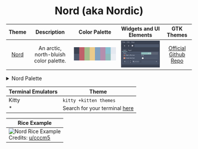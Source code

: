 <h1 align="center">Nord (aka Nordic)</h1>

| Theme | Description | Color Palette | Widgets and UI Elements | GTK Themes |
| :---: | :---: | :---: | :---: | :---: |
| [Nord](https://www.nordtheme.com/) | An arctic, north-bluish color palette. | ![Nord Palette](./nord_palette.png) | ![Nord Widgets and UI Elements](./nord.png) | [Official Github Repo](https://github.com/EliverLara/Nordic) |

<details>
<summary>Nord Palette</summary>

| Code | Colour             | Hex       | Code | Colour             | Hex       |
|------|--------------------|-----------|------|--------------------|-----------|
| 1    | Background         | `#3B4252` | 9    | Background-bright  | `#3D484D` |
| 2    | Red                | `#BF616A` |	10	 | -									|						|
| 3    | Green              | `#A3BE8C` | 11   | -									|						|
| 4    | Yellow             | `#EBCB8B` | 12   | -									|						|
| 5	   | Blue	              | `#81A1C1` | 13   | -									|						|
| 6    | Purple             | `#B48EAD` | 14   | -									|						|
| 7    | Cyan               | `#88C0D0` | 15   | Cyan-Bright				|	`#8FBCBB`	|
| 8    | Foreground         | `#E5E9F0` | 16	 | Foreground-Bright  | `#ECEFF4` |

</details> 

| Terminal Emulators | Theme	|
|--------------------|--------|
| Kitty              | `kitty +kitten themes`                                                           |
| *				           | Search for your terminal [here](https://www.nordtheme.com/ports)        					|

| Rice Example |
| --- |
|![Nord Rice Example](https://i.imgur.com/ueybCmv.png) <!-- Image source (probably reddit or github) --> <br>Credits: [u/cccm5](https://github.com/oh-noey/dotfiles) |